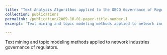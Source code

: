 ```yaml
---
title: "Text Analysis Algorithms applied to the OECD Governance of Regulators Survey for the Electricity Sector 2013-2018"
collection: publications
permalink: /publication/2009-10-01-paper-title-number-1
excerpt: 'Text mining and topic modeling methods applied to network industries governance of regulators.'

---
```

Text mining and topic modeling methods applied to network industries governance of regulators.
